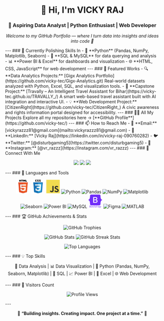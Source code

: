 <h1 align="center">👋 Hi, I'm VICKY RAJ</h1> <h3 align="center">🎯 Aspiring Data Analyst | Python Enthusiast | Web Developer</h3> <p align="center"> <em>Welcome to my GitHub Portfolio — where I turn data into insights and ideas into code 🚀</em> </p> --- ### 🌱 Currently Polishing Skills In - 🐍 **Python** (Pandas, NumPy, Matplotlib, Seaborn) - 💾 **SQL & MySQL** for data querying and analysis - 📊 **Power BI & Excel** for dashboards and visualization - 🌐 **HTML, CSS, JavaScript** for web development --- ### 💼 Featured Works - 🔍 **Data Analytics Projects:** [Gigx Analytics Portfolio](https://github.com/vicky-tec/Gigx-Analytics.git) Real-world datasets analyzed with Python, Excel, SQL, and visualization tools. - 🚀 **Capstone Project:** [Travally – An Intelligent Travel Assistant for Bihar](https://vicky-tec.github.io/TRAVALLY_/) A smart web-based travel assistant built with AI integration and interactive UI. - 💡 **Web Development Project:** [CitizenRight](https://github.com/vicky-tec/CitizenRight_) A civic awareness and rights information portal designed for accessibility. --- ### 👨‍💻 All My Projects Explore all my repositories here → [**GitHub Profile**](https://github.com/vicky-tec/) --- ### 📫 How to Reach Me - 📧 **Email:** [vickyrazzz81@gmail.com](mailto:vickyrazzz81@gmail.com) - 💼 **LinkedIn:** [Vicky Raj](https://linkedin.com/in/vicky-raj-090760282) - 🐦 **Twitter:** [@disturbgaming5](https://twitter.com/disturbgaming5) - 📸 **Instagram:** [@vr_razzz](https://instagram.com/vr_razzz) --- ### 🤝 Connect With Me <p align="center"> <a href="https://twitter.com/disturbgaming5" target="blank"><img src="https://raw.githubusercontent.com/rahuldkjain/github-profile-readme-generator/master/src/images/icons/Social/twitter.svg" height="35" /></a> <a href="https://linkedin.com/in/vicky-raj-090760282" target="blank"><img src="https://raw.githubusercontent.com/rahuldkjain/github-profile-readme-generator/master/src/images/icons/Social/linked-in-alt.svg" height="35" /></a> <a href="https://instagram.com/vr_razzz" target="blank"><img src="https://raw.githubusercontent.com/rahuldkjain/github-profile-readme-generator/master/src/images/icons/Social/instagram.svg" height="35" /></a> </p> --- ### 🧰 Languages and Tools <p align="center"> <img src="https://raw.githubusercontent.com/devicons/devicon/master/icons/html5/html5-original-wordmark.svg" width="45" alt="HTML5"/> <img src="https://raw.githubusercontent.com/devicons/devicon/master/icons/css3/css3-original-wordmark.svg" width="45" alt="CSS3"/> <img src="https://raw.githubusercontent.com/devicons/devicon/master/icons/javascript/javascript-original.svg" width="45" alt="JavaScript"/> <img src="https://cdn.jsdelivr.net/gh/devicons/devicon/icons/python/python-original.svg" width="45" alt="Python"/> <img src="https://cdn.jsdelivr.net/gh/devicons/devicon/icons/pandas/pandas-original.svg" width="45" alt="Pandas"/> <img src="https://cdn.jsdelivr.net/gh/devicons/devicon/icons/numpy/numpy-original.svg" width="45" alt="NumPy"/> <img src="https://upload.wikimedia.org/wikipedia/commons/8/84/Matplotlib_icon.svg" width="45" alt="Matplotlib"/> <img src="https://seaborn.pydata.org/_images/logo-mark-lightbg.svg" width="45" alt="Seaborn"/> <img src="https://upload.wikimedia.org/wikipedia/commons/c/cf/New_Power_BI_Logo.svg" width="45" alt="Power BI"/> <img src="https://cdn.jsdelivr.net/gh/devicons/devicon/icons/mysql/mysql-original-wordmark.svg" width="45" alt="MySQL"/> <img src="https://raw.githubusercontent.com/devicons/devicon/master/icons/bootstrap/bootstrap-plain-wordmark.svg" width="45" alt="Bootstrap"/> <img src="https://www.vectorlogo.zone/logos/figma/figma-icon.svg" width="40" alt="Figma"/> <img src="https://upload.wikimedia.org/wikipedia/commons/2/21/Matlab_Logo.png" width="45" alt="MATLAB"/> </p> --- ### 🏆 GitHub Achievements & Stats <p align="center"> <img src="https://github-profile-trophy.vercel.app/?username=vicky-tec&theme=onedark&no-frame=true&margin-w=10" alt="GitHub Trophies" /> </p> <p align="center"> <img src="https://github-readme-stats.vercel.app/api?username=vicky-tec&show_icons=true&theme=tokyonight" alt="GitHub Stats" /> <img src="https://github-readme-streak-stats.herokuapp.com/?user=vicky-tec&theme=tokyonight" alt="GitHub Streak Stats" /> </p> <p align="center"> <img src="https://github-readme-stats.vercel.app/api/top-langs/?username=vicky-tec&layout=compact&theme=tokyonight" alt="Top Languages" /> </p> --- ### 💡 Top Skills <p align="center"> 🧠 Data Analysis | 📊 Data Visualization | 🐍 Python (Pandas, NumPy, Seaborn, Matplotlib) | 💾 SQL | 📈 Power BI | 🧮 Excel | 🌐 Web Development </p> --- ### 👀 Visitors Count <p align="center"> <img src="https://komarev.com/ghpvc/?username=vicky-tec&label=Profile%20Views&color=blueviolet&style=for-the-badge" alt="Profile Views" /> </p> --- <p align="center"> 🌟 <b>“Building insights. Creating impact. One project at a time.”</b> 🌟 </p>
